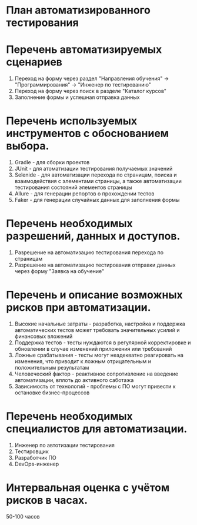 # План автоматизированного тестирования
# Перечень автоматизируемых сценариев
1. Переход на форму через раздел "Направления обучения" -> "Программирования" -> "Инженер по тестированию"
2. Переход на форму через поиск в разделе "Каталог курсов"
3. Заполнение формы и успешная отправка данных
# Перечень используемых инструментов с обоснованием выбора.
1. Gradle - для сборки проектов
2. JUnit - для атоматизации тестирования получаемых значений
3. Selenide - для автоматизации перехода по страницам, поиска и взаимодействия с элементами страницы, а также автоматизации тестирования состояний элементов страницы
4. Allure - для генерации репортов о прохождении тестов
5. Faker - для генерации случайных данных для заполнения формы
# Перечень необходимых разрешений, данных и доступов.
1. Разрешение на автоматизацию тестирования перехода по страницам
2. Разрешение на автоматизацию тестирования отправки данных через форму "Заявка на обучение"
# Перечень и описание возможных рисков при автоматизации.
1. Высокие начальные затраты - разработка, настройка и поддержка автоматических тестов может требовать значительных усилий и финансовых вложений
2. Поддержка тестов - тесты нуждаются в регулярной корректировке и обновлении в случае изменений приложения или требований
3. Ложные срабатывания - тесты могут неадекватно реагировать на изменения, что приводит к ложным отрицательным и положительным результатам
4. Человеческий фактор - реактивное сопротивление на введение автоматизации, вплоть до активного саботажа
5. Зависимость от технологий - проблемы с ПО могут привести к остановке бизнес-процессов
# Перечень необходимых специалистов для автоматизации.
1. Инженер по автотизации тестирования
2. Тестировщик
3. Разработчик ПО
4. DevOps-инженер
# Интервальная оценка с учётом рисков в часах.
50-100 часов
